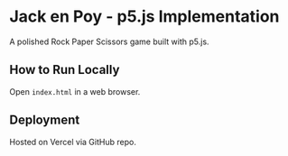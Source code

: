 # Jack en Poy - p5.js Implementation

A polished Rock Paper Scissors game built with p5.js.

## How to Run Locally
Open `index.html` in a web browser.

## Deployment
Hosted on Vercel via GitHub repo.
